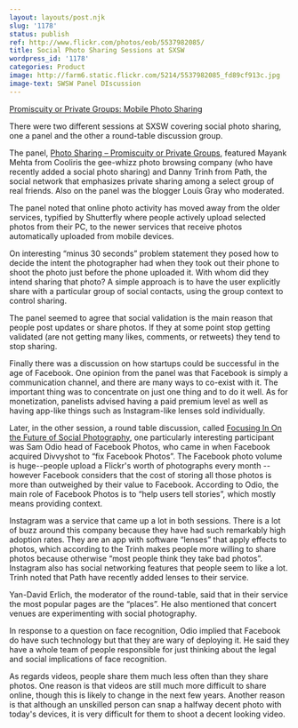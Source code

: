 ```yaml
---
layout: layouts/post.njk
slug: '1178'
status: publish
ref: http://www.flickr.com/photos/eob/5537982085/
title: Social Photo Sharing Sessions at SXSW
wordpress_id: '1178'
categories: Product
image: http://farm6.static.flickr.com/5214/5537982085_fd89cf913c.jpg
image-text: SWSW Panel DIscussion
---
```


[Promiscuity or Private Groups: Mobile Photo Sharing](http://www.flickr.com/photos/eob/5537982085/)

There were two different sessions at SXSW covering social photo sharing, one a panel and the other a round-table discussion group.

The panel, [Photo Sharing – Promiscuity or Private Groups](http://lanyrd.com/2011/sxsw/sczdm/), featured Mayank Mehta from Cooliris the gee-whizz photo browsing company (who have recently added a social photo sharing) and Danny Trinh from Path, the social network that emphasizes private sharing among a select group of real friends.  Also on the panel was the blogger Louis Gray who moderated.

The panel noted that online photo activity has moved away from the older services, typified by Shutterfly where people actively upload selected photos from their PC, to the newer services that receive photos automatically uploaded from mobile devices.

On interesting “minus 30 seconds” problem statement they posed how to decide the intent the photographer had when they took out their phone to shoot the photo just before the phone uploaded it.  With whom did they intend sharing that photo?  A simple approach is to  have the  user explicitly share with a particular group of social contacts, using the group context to control sharing.

The panel seemed to agree that social validation is the main reason that people post updates or share photos.  If they at some point stop getting validated (are not getting many likes, comments, or retweets) they tend to stop sharing.

Finally there was a discussion on how startups could be successful in the age of Facebook.  One opinion from the panel was that Facebook is simply a communication channel, and there are many ways to co-exist with it.  The important thing was to concentrate on just one thing and to do it well.  As for monetization, panelists advised having a paid premium level as well as having app-like things such as Instagram-like lenses sold individually.

Later, in the other session, a round table discussion, called [Focusing In On the Future of Social Photography](http://lanyrd.com/2011/sxsw/scpxw/), one particularly interesting participant was Sam Odio head of Facebook Photos, who came in when Facebook acquired Divvyshot to “fix Facebook Photos”.  The Facebook photo volume is huge--people upload a Flickr's worth of photographs every month --however Facebook considers that the  cost of storing all those photos is more than outweighed by their value to Facebook.  According to Odio, the main role of Facebook Photos is to “help users tell stories”, which mostly means providing context.

Instagram was a service that came up a lot in both sessions.  There is a lot of buzz around this company because they have had such remarkably high adoption rates.  They are an app with software “lenses” that apply effects to photos, which according to the Trinh makes people more willing to share photos because otherwise “most people think they take bad photos”.  Instagram also has social networking features that people seem to like a lot.  Trinh noted that Path have recently added lenses to their service.

Yan-David Erlich, the moderator of the round-table, said that in their service the most popular pages are the “places”.  He also mentioned that concert venues are experimenting with social photography.

In response to a question on face recognition, Odio implied that Facebook do have such technology but that they are wary of deploying it.  He said they have a whole team of people responsible for just thinking about the legal and social implications of face recognition.

As regards videos, people share them much less often than they share photos.  One reason is that videos are still much more difficult to share online, though this is likely to change in the next few years.   Another reason is that although an unskilled person can snap a halfway decent photo with today's devices, it is very difficult for them to shoot a decent looking video.
